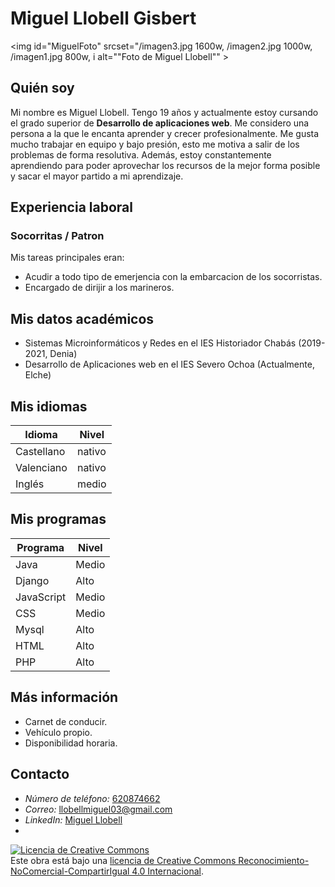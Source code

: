 
# Miguel Llobell Gisbert

<img id="MiguelFoto" srcset="/imagen3.jpg 1600w, /imagen2.jpg 1000w, /imagen1.jpg 800w, i alt=""Foto de Miguel Llobell"" >

## Quién soy

Mi nombre es Miguel Llobell. Tengo 19 años y actualmente estoy cursando el grado superior de **Desarrollo de aplicaciones web**. Me considero una persona a la que le encanta aprender y crecer profesionalmente. Me gusta mucho trabajar en equipo y bajo presión, esto me motiva a salir de los problemas de forma resolutiva. Además, estoy constantemente aprendiendo para poder aprovechar los recursos de la mejor forma posible y sacar el mayor partido a mi aprendizaje.


## Experiencia laboral

### Socorritas / Patron

Mis tareas principales eran:

* Acudir a todo tipo de emerjencia con la embarcacion de los socorristas.
* Encargado de dirijir a los marineros.

## Mis datos académicos

* Sistemas Microinformáticos y Redes en el IES Historiador Chabás (2019-2021, Denia)
* Desarrollo de Aplicaciones web en el IES Severo Ochoa (Actualmente, Elche)

## Mis idiomas

| Idioma | Nivel |
| --- | --- |
|Castellano| nativo |
|Valenciano| nativo |
|Inglés| medio |

## Mis programas

|Programa|Nivel|
| --- | --- |
|Java|Medio|
|Django|Alto|
|JavaScript|Medio|
|CSS|Medio|
|Mysql|Alto|
|HTML|Alto|
|PHP|Alto|

## Más información

* Carnet de conducir.
* Vehículo propio.
* Disponibilidad horaria.

## Contacto


* *Número de teléfono:* [620874662](tel:llobellmiguel@gmail.com)
* *Correo:* [llobellmiguel03@gmail.com](mailto:llobellmiguel03@gmail.com)
* *LinkedIn:* [Miguel Llobell](https://www.linkedin.com/in/m-llobell/)
* 

<a rel="license" href="http://creativecommons.org/licenses/by-nc-sa/4.0/"><img alt="Licencia de Creative Commons" style="border-width:0" src="https://i.creativecommons.org/l/by-nc-sa/4.0/88x31.png" /></a><br />Este obra está bajo una <a rel="license" href="http://creativecommons.org/licenses/by-nc-sa/4.0/">licencia de Creative Commons Reconocimiento-NoComercial-CompartirIgual 4.0 Internacional</a>.
